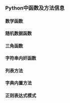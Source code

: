 ### Python中函数及方法信息


#### 数学函数


#### 随机数据函数

#### 三角函数


#### 字符串内奸函数

#### 列表方法

#### 字典内置方法

#### 正则表达式模式